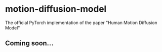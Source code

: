 # motion-diffusion-model
The official PyTorch implementation of the paper "Human Motion Diffusion Model"

## Coming soon...
